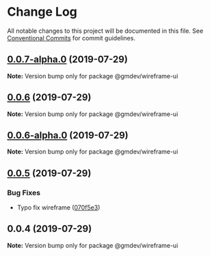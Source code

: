 # Change Log

All notable changes to this project will be documented in this file.
See [Conventional Commits](https://conventionalcommits.org) for commit guidelines.

## [0.0.7-alpha.0](https://github.com/sanik-bajracharya/lerna-starter/compare/@gmdev/wireframe-ui@0.0.6...@gmdev/wireframe-ui@0.0.7-alpha.0) (2019-07-29)

**Note:** Version bump only for package @gmdev/wireframe-ui





## [0.0.6](https://github.com/sanik-bajracharya/lerna-starter/compare/@gmdev/wireframe-ui@0.0.6-alpha.0...@gmdev/wireframe-ui@0.0.6) (2019-07-29)

**Note:** Version bump only for package @gmdev/wireframe-ui





## [0.0.6-alpha.0](https://github.com/sanik-bajracharya/lerna-starter/compare/@gmdev/wireframe-ui@0.0.5...@gmdev/wireframe-ui@0.0.6-alpha.0) (2019-07-29)

**Note:** Version bump only for package @gmdev/wireframe-ui





## [0.0.5](https://github.com/sanik-bajracharya/lerna-starter/compare/@gmdev/wireframe-ui@0.0.4...@gmdev/wireframe-ui@0.0.5) (2019-07-29)


### Bug Fixes

* Typo fix wireframe ([070f5e3](https://github.com/sanik-bajracharya/lerna-starter/commit/070f5e3))





## 0.0.4 (2019-07-29)

**Note:** Version bump only for package @gmdev/wireframe-ui
